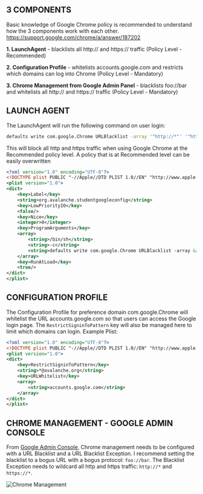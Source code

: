 
## 3 COMPONENTS
Basic knowledge of Google Chrome policy is recommended to understand how the 3 components work with each other. https://support.google.com/chrome/a/answer/187202

  **1. LaunchAgent** - blacklists all http:// and https:// traffic (Policy Level - Recommended)

  **2. Configuration Profile** - whitelists accounts.google.com and restricts which domains can log into Chrome (Policy Level - Mandatory)

  **3. Chrome Management from Google Admin Panel** - blacklists foo://bar and whitelists all http:// and https:// traffic (Policy Level - Mandatory)


## LAUNCH AGENT

The LaunchAgent will run the following command on user login:
```sh
defaults write com.google.Chrome URLBlacklist -array '"http://*"' '"https://*"'
```
This will block all http and https traffic when using Google Chrome at the Recommended policy level. A policy that is at Recommended level can be easily overwritten

```xml
<?xml version="1.0" encoding="UTF-8"?>
<!DOCTYPE plist PUBLIC "-//Apple//DTD PLIST 1.0//EN" "http://www.apple.com/DTDs/PropertyList-1.0.dtd">
<plist version="1.0">
<dict>
	<key>Label</key>
	<string>org.avalanche.studentgoogleconfig</string>
	<key>LowPriorityIO</key>
	<false/>
	<key>Nice</key>
	<integer>0</integer>
	<key>ProgramArguments</key>
	<array>
		<string>/bin/sh</string>
		<string>-c</string>
		<string>defaults write com.google.Chrome URLBlacklist -array &apos;&quot;http://*&quot;&apos; &apos;&quot;https://*&quot;&apos;</string>
	</array>
	<key>RunAtLoad</key>
	<true/>
</dict>
</plist>
```

## CONFIGURATION PROFILE

The Configuration Profile for preference domain com.google.Chrome will whitelist the URL accounts.google.com so that users can access the Google login page. The ``RestrictSigninToPattern`` key will also be managed here to limit which domains can login. Example Plist:

```xml
<?xml version="1.0" encoding="UTF-8"?>
<!DOCTYPE plist PUBLIC "-//Apple//DTD PLIST 1.0//EN" "http://www.apple.com/DTDs/PropertyList-1.0.dtd">
<plist version="1.0">
<dict>
	<key>RestrictSigninToPattern</key>
	<string>*@avalanche.org</string>
	<key>URLWhitelist</key>
	<array>
		<string>accounts.google.com</string>
	</array>
</dict>
</plist>
```

## CHROME MANAGEMENT - GOOGLE ADMIN CONSOLE

From <a href="https://admin.google.com/">Google Admin Console</a>, Chrome management needs to be configured with a URL Blacklist and a URL Blacklist Exception. I recommend setting the blacklist to a bogus URL with a bogus protocol: ``foo://bar``. The Blacklist Exception needs to wildcard all http and https traffic: ``http://*`` and ``https://*``.

![Chrome Management](https://github.com/sincerelyjoshin/macOS_scripts/blob/master/general_management_actions/GoogleChromeManagement/GoogleAdminConsole-ChromeManagement.png)
